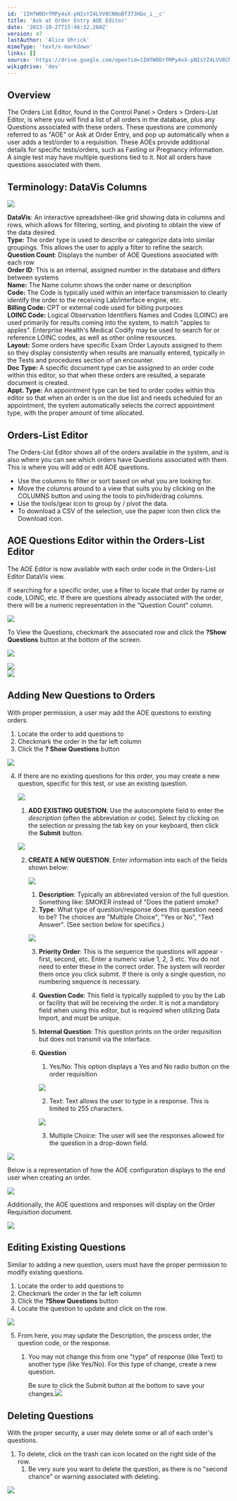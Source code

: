 ```yaml
---
id: '1IHfW0DrfMPy4xX-pNIsYZ4LVV8CNNoBf373Hbo_i__c'
title: 'Ask at Order Entry AOE Editor'
date: '2023-10-27T15:46:32.260Z'
version: 47
lastAuthor: 'Alice Uhrick'
mimeType: 'text/x-markdown'
links: []
source: 'https://drive.google.com/open?id=1IHfW0DrfMPy4xX-pNIsYZ4LVV8CNNoBf373Hbo_i__c'
wikigdrive: 'dev'
---
```

## Overview

The Orders List Editor, found in the Control Panel > Orders > Orders-List Editor, is where you will find a list of all orders in the database, plus any Questions associated with these orders. These questions are commonly referred to as "AOE" or Ask at Order Entry, and pop up automatically when a user adds a test/order to a requisition. These AOEs provide additional details for specific tests/orders, such as Fasting or Pregnancy information. A single test may have multiple questions tied to it. Not all orders have questions associated with them.

## Terminology: DataVis Columns


![](../ask-at-order-entry-aoe-editor.assets/dad08343e74b63bbeca288226b0a46af.png)

**DataVis**: An interactive spreadsheet-like grid showing data in columns and rows, which allows for filtering, sorting, and pivoting to obtain the view of the data desired.  
**Type:** The order type is used to describe or categorize data into similar groupings. This allows the user to apply a filter to refine the search.  
**Question Count**: Displays the number of AOE Questions associated with each row  
**Order ID**: This is an internal, assigned number in the database and differs between systems  
**Name:** The Name column shows the order name or description  
**Code:** The Code is typically used within an interface transmission to clearly identify the order to the receiving Lab/interface engine, etc.  
**Billing Code:** CPT or external code used for billing purposes  
**LOINC Code:**  Logical Observation Identifiers Names and Codes (LOINC) are used primarily for results coming into the system, to match "apples to apples". Enterprise Health's Medical Codify may be used to search for or reference LOINC codes, as well as other online resources.  
**Layout:** Some orders have specific Exam Order Layouts assigned to them so they display consistently when results are manually entered, typically in the Tests and procedures section of an encounter.  
**Doc Type:** A specific document type can be assigned to an order code within this editor, so that when these orders are resulted, a separate document is created.  
**Appt. Type:** An appointment type can be tied to order codes within this editor so that when an order is on the due list and needs scheduled for an appointment, the system automatically selects the correct appointment type, with the proper amount of time allocated.

## Orders-List Editor

The Orders-List Editor shows all of the orders available in the system, and is also where you can see which orders have Questions associated with them. This is where you will add or edit AOE questions.

* Use the columns to filter or sort based on what you are looking for. 
* Move the columns around to a view that suits you by clicking on the COLUMNS button and using the tools to pin/hide/drag columns.
* Use the tools/gear icon to group by / pivot the data.
* To download a CSV of the selection, use the paper icon then click the Download icon.

## AOE Questions Editor within the Orders-List Editor

The AOE Editor is now available with each order code in the Orders-List Editor DataVis view.

If searching for a specific order, use a filter to locate that order by name or code, LOINC, etc. If there are questions already associated with the order, there will be a numeric representation in the "Question Count" column.

![](../ask-at-order-entry-aoe-editor.assets/980d6b1d79fa863710d4a07cdfd1c101.png)


To View the Questions, checkmark the associated row and click the **?Show Questions** button at the bottom of the screen. 

![](../ask-at-order-entry-aoe-editor.assets/f0ecd8aadd108df98cf2a7198e825385.png)


![](../ask-at-order-entry-aoe-editor.assets/ee3deef278150024c1704a88348b441c.png)  
![](../ask-at-order-entry-aoe-editor.assets/62919b9d99d21d06cdfbd35e6a5f4643.png)


## Adding New Questions to Orders

With proper permission, a user may add the AOE questions to existing orders.

1. Locate the order to add questions to
2. Checkmark the order in the far left column 
3. Click the <strong>? Show Questions</strong> button

![](../ask-at-order-entry-aoe-editor.assets/0f4303106e5e935e7897e8c613937821.png)

4. If there are no existing questions for this order, you may create a new question, specific for this test, or use an existing question. 

   ![](../ask-at-order-entry-aoe-editor.assets/8d83a7d5297ca5a60a6416024b0d1820.png)

   1. <strong>ADD EXISTING QUESTION</strong>: Use the autocomplete field to enter the <em>description</em> (often the abbreviation or code). Select by clicking on the selection or pressing the tab key on your keyboard, then click the <strong>Submit</strong> button.

   ![](../ask-at-order-entry-aoe-editor.assets/faa3694e34c716b9eeed62dfcd60f01b.png)


   2. <strong>CREATE A NEW QUESTION</strong>: Enter information into each of the fields shown below:

      ![](../ask-at-order-entry-aoe-editor.assets/b5fa159c1b7d11975842791a92e2b3d3.png)

      1. <strong>Description</strong>: Typically an abbreviated version of the full question. Something like: SMOKER instead of "Does the patient smoke?
      2. <strong>Type</strong>: What type of question/response does this question need to be? The choices are "Multiple Choice", "Yes or No", "Text Answer". (See section below for specifics.)

      ![](../ask-at-order-entry-aoe-editor.assets/dfa50e4509a32f0f19e003171e11cc9c.png)

      3. <strong>Priority Order</strong>: This is the sequence the questions will appear - first, second, etc. Enter a numeric value 1, 2, 3 etc. You do not need to enter these in the correct order. The system will reorder them once you click submit.  If there is only a single question, no numbering sequence is necessary.
      4. <strong>Question Code</strong>: This field is typically supplied to you by the Lab or facility that will be receiving the order. It is not a mandatory field when using this editor, but is required when utilizing Data Import, and must be unique.
      5. <strong>Internal Question</strong>: This question prints on the order requisition but does not transmit via the interface.
      6. <strong>Question</strong> 
         1. Yes/No:  This option displays a Yes and No radio button on the order requisition

         ![](../ask-at-order-entry-aoe-editor.assets/ec7d0933cddc4aa5b88e745b111acc72.png)

         2. Text: Text allows the user to type in a response. This is limited to 255 characters.

         ![](../ask-at-order-entry-aoe-editor.assets/6ec818f229b86fac46105682bfafe76a.png)

         3. Multiple Choice: The user will see the responses allowed for the question in a drop-down field.

![](../ask-at-order-entry-aoe-editor.assets/2dbacd9ef5b38d5bec8e13ad1880dcd4.png)


Below is a representation of how the AOE configuration displays to the end user when creating an order.

![](../ask-at-order-entry-aoe-editor.assets/48bab94a51876ad2cf02cc9a84f11363.png)


Additionally, the AOE questions and responses will display on the Order Requisition document.

![](../ask-at-order-entry-aoe-editor.assets/a3cb6f204a19819bb11678d07ce14a6b.png)


## Editing Existing Questions

Similar to adding a new question, users must have the proper permission to modify existing questions.
1. Locate the order to add questions to
2. Checkmark the order in the far left column 
3. Click the <strong>?Show Questions</strong> button
4. Locate the question to update and click on the row. 

![](../ask-at-order-entry-aoe-editor.assets/b530241c941f9e8289829b8e0a8f8e0f.png)

5. From here, you may update the Description, the process order, the question code, or the response.
   1. You may not change this from one "type" of response (like Text) to another type (like Yes/No).  For this type of change, create a new question. 

      Be sure to click the Submit button at the bottom to save your changes.<img src="../ask-at-order-entry-aoe-editor.assets/ecaf0e06e80e72208eb7743266d642e6.png" />



## Deleting Questions

With the proper security, a user may delete some or all of each order's questions.
1. To delete, click on the trash can icon located on the right side of the row. 
   1. Be very sure you want to delete the question, as there is no "second chance" or warning associated with deleting.

![](../ask-at-order-entry-aoe-editor.assets/47b3918a214acca9b14fbe799faf465b.png)


